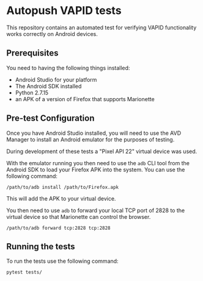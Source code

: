 # Autopush VAPID tests

This repository contains an automated test for verifying VAPID functionality
works correctly on Android devices.

## Prerequisites

You need to having the following things installed:

* Android Studio for your platform
* The Android SDK installed
* Python 2.7.15
* an APK of a version of Firefox that supports Marionette

## Pre-test Configuration

Once you have Android Studio installed, you will need to use
the AVD Manager to install an Android emulator for the purposes
of testing.

During development of these tests a "Pixel API 22" virtual device
was used.

With the emulator running you then need to use the `adb` CLI tool
from the Android SDK to load your Firefox APK into the system. You
can use the following command:

`/path/to/adb install /path/to/Firefox.apk`

This will add the APK to your virtual device.

You then need to use `adb` to forward your local TCP port of 2828
to the virtual device so that Marionette can control the browser.

`/path/to/adb forward tcp:2828 tcp:2828`

## Running the tests

To run the tests use the following command:

`pytest tests/`
